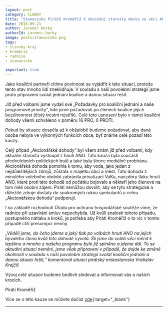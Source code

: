 ```yaml
---
layout: post
category: CLANKY
title: 'Stanovisko Pirátů Kroměříž k obvinění starosty města ve věci Akcionářské dohody společnosti VaK'
date: 2019-09-21
author: Jaromír Horký
authorId: jaromir.horky
image: posts/stanovisko.png   
tags: 
- zlinsky-kraj
- kromeriz
- radnice 
- stanovisko

important: true
---
```


Jako koaliční partneři cítíme povinnost se vyjádřit k této situaci, protože tento stav mnoho lidí zneklidňuje. V souladu s naší povolební strategií jsme proto připraveni svolat jednání koalice a danou situaci řešit.

Již před volbami jsme vydali své „Požadavky pro koaliční jednání a naše programové priority“, kde jsme požadovali po členech koalice jejich bezúhonnost (čistý trestní rejstřík). Celé toto usnesení bylo v rámci koaliční dohody všemi schváleno v poměru 16 PRO, 0 PROTI.

Pokud by situace dospěla až k obžalobě budeme požadovat, aby daná osoba nebyla ve výkonných funkcích obce, byť známe celé pozadí této kauzy. 

Celý případ „Akcionářské dohody“ byl všem znám již před volbami, kdy aktuální starosta vystoupil z hnutí ANO. Tato kauza byla součástí předvolebních politických bojů a také byla široce mediálně probírána. Akcionářská dohoda pomohla k tomu, aby voda, jako jeden z nejdůležitějších zdrojů, zůstala v majetku obcí a měst. Tato dohoda z minulého volebního období zabránila privatizaci VaKu, navzdory tlaku hnutí ANO, které proti této dohodě od počátku bojovalo a někteří jeho členové na tom měli osobní zájem. Piráti nemůžou dovolit, aby se tyto strategické a důležité zdroje dostaly do soukromých rukou spekulantů a celou „Akcionářskou dohodu“ podporují.

I na základě rozhodnutí Úřadu pro ochranu hospodářské soutěže víme, že radnice při uzavírání smluv nepochybila. Už kvůli znalosti tohoto případu, postupného nátlaku a kroků, je potřeba aby Piráti Kroměříž o to víc v tomto případě ctili presumpci neviny.

*„Věděli jsme, do čeho jdeme a jaký tlak po volbách hnutí ANO na jejich bývalého člena kvůli této dohodě vyvolá. Šli jsme do voleb věci měnit k lepšímu a mnoho z našeho programu bylo již splněno a jdeme dál. To se aktuální situací nemění, jsme však připraveni v případě, že dojde ke změně okolností v souladu s naší povolební strategií svolat koaliční jednání a danou situaci řešit,“ komentoval situaci pirátský místostarosta Vratislav Krejčíř.*

Vývoj celé situace budeme bedlivě sledovat a informovat vás o našich krocích. 

Piráti Kroměříž
 
Více se o této kauze se můžete dočíst [zde](https://www.mesto-kromeriz.cz/aktuality/tiskove-zpravy/policie-jiz-dele-nez-rok-proveruje-akcionarskou-dohodu-ve-vodarnach-bez-zaveru/
){:target="_blank"}

---

